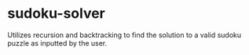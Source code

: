 # sudoku-solver
Utilizes recursion and backtracking to find the solution to a valid sudoku puzzle as inputted by the user.
